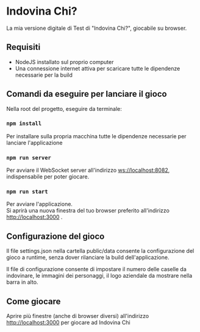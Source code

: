 # Indovina Chi?

La mia versione digitale di Test di "Indovina Chi?", giocabile su browser.

## Requisiti

- NodeJS installato sul proprio computer
- Una connessione internet attiva per scaricare tutte le dipendenze necessarie per la build

## Comandi da eseguire per lanciare il gioco

Nella root del progetto, eseguire da terminale:

### `npm install`

Per installare sulla propria macchina tutte le dipendenze necessarie per lanciare l'applicazione

### `npm run server`

Per avviare il WebSocket server all'indirizzo [ws://localhost:8082](ws://localhost:8082), indispensabile per poter giocare.

### `npm run start`

Per avviare l'applicazione.\
Si aprirà una nuova finestra del tuo browser preferito all'indirizzo [http://localhost:3000](http://localhost:3000) .

## Configurazione del gioco

Il file settings.json nella cartella public/data consente la configurazione del gioco a runtime, senza dover rilanciare la build dell'applicazione.

Il file di configurazione consente di impostare il numero delle caselle da indovinare, le immagini dei personaggi, il logo aziendale da mostrare nella barra in alto.

## Come giocare
Aprire più finestre (anche di browser diversi) all'indirizzo [http://localhost:3000](http://localhost:3000) per giocare ad Indovina Chi